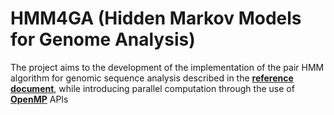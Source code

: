 # HMM4GA (Hidden Markov Models for Genome Analysis)

The project aims to the development of the implementation of the pair HMM algorithm for genomic sequence analysis described in the
[**reference document**](https://github.com/LeoGori/HMM4GA/blob/main/references/pair_hmm%5B341%5D.pdf), while introducing parallel
computation through the use of [**OpenMP**](https://www.openmp.org/) APIs
